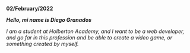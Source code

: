 __02/February/2022__

__*Hello, mi name is Diego Granados*__

_I am a student at Holberton Academy, and I want to be a web developer, and go far in this profession and be able to create a video game, or something created by myself._
